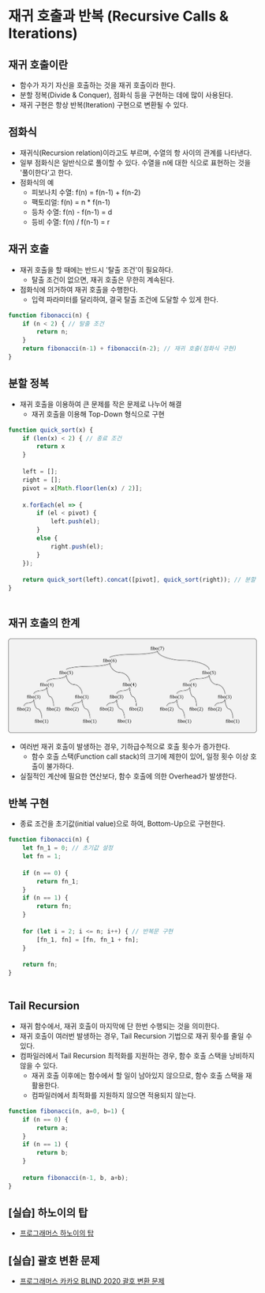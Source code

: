 # 재귀 호출과 반복 (Recursive Calls & Iterations)

## 재귀 호출이란

- 함수가 자기 자신을 호출하는 것을 재귀 호출이라 한다.
- 분할 정복(Divide & Conquer), 점화식 등을 구현하는 데에 많이 사용된다.
- 재귀 구현은 항상 반복(Iteration) 구현으로 변환될 수 있다.

## 점화식

- 재귀식(Recursion relation)이라고도 부르며, 수열의 항 사이의 관계를 나타낸다.
- 일부 점화식은 일반식으로 풀이할 수 있다. 수열을 n에 대한 식으로 표현하는 것을 '풀이한다'고 한다.
- 점화식의 예
  - 피보나치 수열: f(n) = f(n-1) + f(n-2)
  - 팩토리얼: f(n) = n * f(n-1)
  - 등차 수열: f(n) - f(n-1) = d
  - 등비 수열: f(n) / f(n-1) = r

## 재귀 호출

- 재귀 호출을 할 때에는 반드시 '탈출 조건'이 필요하다.
  - 탈출 조건이 없으면, 재귀 호출은 무한히 계속된다.
- 점화식에 의거하여 재귀 호출을 수행한다.
  - 입력 파라미터를 달리하여, 결국 탈출 조건에 도달할 수 있게 한다.

```javascript
function fibonacci(n) {
    if (n < 2) { // 탈출 조건
        return n;
    }
    return fibonacci(n-1) + fibonacci(n-2); // 재귀 호출(점화식 구현)
}
```

## 분할 정복

- 재귀 호출을 이용하여 큰 문제를 작은 문제로 나누어 해결
  - 재귀 호출을 이용해 Top-Down 형식으로 구현

```javascript
function quick_sort(x) {
    if (len(x) < 2) { // 종료 조건
        return x
    }

    left = [];
    right = [];
    pivot = x[Math.floor(len(x) / 2)];

    x.forEach(el => {
        if (el < pivot) {
            left.push(el);
        }
        else {
            right.push(el);
        }
    });

    return quick_sort(left).concat([pivot], quick_sort(right)); // 분할 정복
}
    
```

## 재귀 호출의 한계

![피보나치 수열](img/1.png)

- 여러번 재귀 호출이 발생하는 경우, 기하급수적으로 호출 횟수가 증가한다.
  - 함수 호출 스택(Function call stack)의 크기에 제한이 있어, 일정 횟수 이상 호출이 불가하다.
- 실질적인 계산에 필요한 연산보다, 함수 호출에 의한 Overhead가 발생한다.

## 반복 구현

- 종료 조건을 초기값(initial value)으로 하여, Bottom-Up으로 구현한다.

```javascript
function fibonacci(n) {
    let fn_1 = 0; // 초기값 설정
    let fn = 1;

    if (n == 0) {
        return fn_1;
    }
    if (n == 1) {
        return fn;
    }

    for (let i = 2; i <= n; i++) { // 반복문 구현
        [fn_1, fn] = [fn, fn_1 + fn];
    }

    return fn;
}
    
```

## Tail Recursion

- 재귀 함수에서, 재귀 호출이 마지막에 단 한번 수행되는 것을 의미한다.
- 재귀 호출이 여러번 발생하는 경우, Tail Recursion 기법으로 재귀 횟수를 줄일 수 있다.
- 컴파일러에서 Tail Recursion 최적화를 지원하는 경우, 함수 호출 스택을 낭비하지 않을 수 있다.
  - 재귀 호출 이후에는 함수에서 할 일이 남아있지 않으므로, 함수 호출 스택을 재활용한다.
  - 컴파일러에서 최적화를 지원하지 않으면 적용되지 않는다.

```javascript
function fibonacci(n, a=0, b=1) {
    if (n == 0) {
        return a;
    }
    if (n == 1) {
        return b;
    }

    return fibonacci(n-1, b, a+b);
}
```

## [실습] 하노이의 탑

- [프로그래머스 하노이의 탑](https://programmers.co.kr/learn/courses/30/lessons/12946)

## [실습] 괄호 변환 문제

- [프로그래머스 카카오 BLIND 2020 괄호 변환 문제](https://programmers.co.kr/learn/courses/30/lessons/60058)
